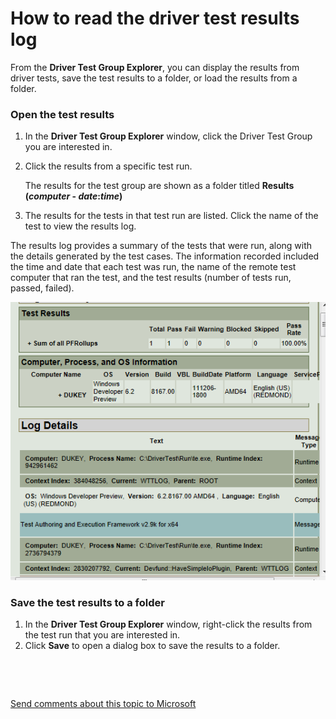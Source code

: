 How to read the driver test results log
===================================================================================================

From the **Driver Test Group Explorer**, you can display the results from driver tests, save the test results to a folder, or load the results from a folder.

### <span id="Open_the_test_results"></span><span id="open_the_test_results"></span><span id="OPEN_THE_TEST_RESULTS"></span>Open the test results

1.  In the **Driver Test Group Explorer** window, click the Driver Test Group you are interested in.
2.  Click the results from a specific test run.

    The results for the test group are shown as a folder titled **Results (***computer* **-** *date***:***time***)**

3.  The results for the tests in that test run are listed. Click the name of the test to view the results log.

The results log provides a summary of the tests that were run, along with the details generated by the test cases. The information recorded included the time and date that each test was run, the name of the remote test computer that ran the test, and the test results (number of tests run, passed, failed).

![The Test Results window provides a summary of the tests that were run along with the details of each test case.](images/ert_test_results.PNG)

### <span id="Save_the_test_results_to_a_folder"></span><span id="save_the_test_results_to_a_folder"></span><span id="SAVE_THE_TEST_RESULTS_TO_A_FOLDER"></span>Save the test results to a folder

1.  In the **Driver Test Group Explorer** window, right-click the results from the test run that you are interested in.
2.  Click **Save** to open a dialog box to save the results to a folder.

 

 

[Send comments about this topic to Microsoft](mailto:wsddocfb@microsoft.com?subject=Documentation%20feedback%20[VsDriver\vsdriver]:%20How%20to%20read%20the%20driver%20test%20results%20log%20%20RELEASE:%20%289/30/2015%29&body=%0A%0APRIVACY%20STATEMENT%0A%0AWe%20use%20your%20feedback%20to%20improve%20the%20documentation.%20We%20don't%20use%20your%20email%20address%20for%20any%20other%20purpose,%20and%20we'll%20remove%20your%20email%20address%20from%20our%20system%20after%20the%20issue%20that%20you're%20reporting%20is%20fixed.%20While%20we're%20working%20to%20fix%20this%20issue,%20we%20might%20send%20you%20an%20email%20message%20to%20ask%20for%20more%20info.%20Later,%20we%20might%20also%20send%20you%20an%20email%20message%20to%20let%20you%20know%20that%20we've%20addressed%20your%20feedback.%0A%0AFor%20more%20info%20about%20Microsoft's%20privacy%20policy,%20see%20http://privacy.microsoft.com/en-us/default. "Send comments about this topic to Microsoft")


